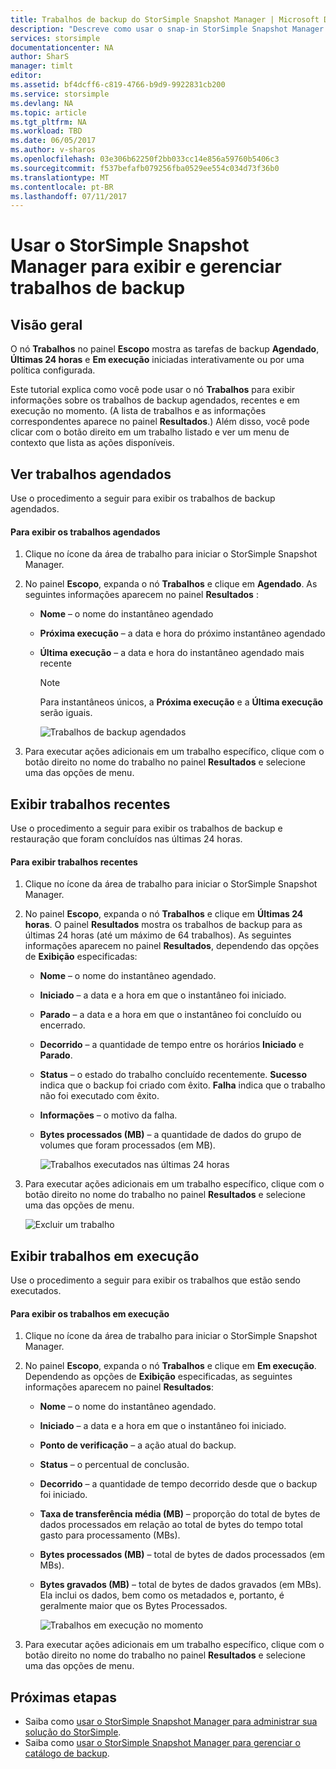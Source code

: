 ```yaml
---
title: Trabalhos de backup do StorSimple Snapshot Manager | Microsoft Docs
description: "Descreve como usar o snap-in StorSimple Snapshot Manager MMC para exibir e gerenciar trabalhos de backup agendados, em execução e concluídos."
services: storsimple
documentationcenter: NA
author: SharS
manager: timlt
editor: 
ms.assetid: bf4dcff6-c819-4766-b9d9-9922831cb200
ms.service: storsimple
ms.devlang: NA
ms.topic: article
ms.tgt_pltfrm: NA
ms.workload: TBD
ms.date: 06/05/2017
ms.author: v-sharos
ms.openlocfilehash: 03e306b62250f2bb033cc14e856a59760b5406c3
ms.sourcegitcommit: f537befafb079256fba0529ee554c034d73f36b0
ms.translationtype: MT
ms.contentlocale: pt-BR
ms.lasthandoff: 07/11/2017
---
```

# <a name="use-storsimple-snapshot-manager-to-view-and-manage-backup-jobs"></a>Usar o StorSimple Snapshot Manager para exibir e gerenciar trabalhos de backup

## <a name="overview"></a>Visão geral
O nó **Trabalhos** no painel **Escopo** mostra as tarefas de backup **Agendado**, **Últimas 24 horas** e **Em execução** iniciadas interativamente ou por uma política configurada. 

Este tutorial explica como você pode usar o nó **Trabalhos** para exibir informações sobre os trabalhos de backup agendados, recentes e em execução no momento. (A lista de trabalhos e as informações correspondentes aparece no painel **Resultados**.) Além disso, você pode clicar com o botão direito em um trabalho listado e ver um menu de contexto que lista as ações disponíveis.

## <a name="view-scheduled-jobs"></a>Ver trabalhos agendados
Use o procedimento a seguir para exibir os trabalhos de backup agendados.

#### <a name="to-view-scheduled-jobs"></a>Para exibir os trabalhos agendados
1. Clique no ícone da área de trabalho para iniciar o StorSimple Snapshot Manager. 
2. No painel **Escopo**, expanda o nó **Trabalhos** e clique em **Agendado**. As seguintes informações aparecem no painel **Resultados** :
   
   * **Nome** – o nome do instantâneo agendado
   * **Próxima execução** – a data e hora do próximo instantâneo agendado
   * **Última execução** – a data e hora do instantâneo agendado mais recente
     
     > [!NOTE]
     > Para instantâneos únicos, a **Próxima execução** e a **Última execução** serão iguais.
     
     ![Trabalhos de backup agendados](./media/storsimple-snapshot-manager-manage-backup-jobs/HCS_SSM_Jobs_scheduled.png) 
3. Para executar ações adicionais em um trabalho específico, clique com o botão direito no nome do trabalho no painel **Resultados** e selecione uma das opções de menu.

## <a name="view-recent-jobs"></a>Exibir trabalhos recentes
Use o procedimento a seguir para exibir os trabalhos de backup e restauração que foram concluídos nas últimas 24 horas.

#### <a name="to-view-recent-jobs"></a>Para exibir trabalhos recentes
1. Clique no ícone da área de trabalho para iniciar o StorSimple Snapshot Manager.
2. No painel **Escopo**, expanda o nó **Trabalhos** e clique em **Últimas 24 horas**. O painel **Resultados** mostra os trabalhos de backup para as últimas 24 horas (até um máximo de 64 trabalhos). As seguintes informações aparecem no painel **Resultados**, dependendo das opções de **Exibição** especificadas:
   
   * **Nome** – o nome do instantâneo agendado.
   * **Iniciado** – a data e a hora em que o instantâneo foi iniciado.
   * **Parado** – a data e a hora em que o instantâneo foi concluído ou encerrado.
   * **Decorrido** – a quantidade de tempo entre os horários **Iniciado** e **Parado**.
   * **Status** – o estado do trabalho concluído recentemente. **Sucesso** indica que o backup foi criado com êxito. **Falha** indica que o trabalho não foi executado com êxito.
   * **Informações** – o motivo da falha.
   * **Bytes processados (MB)** – a quantidade de dados do grupo de volumes que foram processados (em MB). 
     
     ![Trabalhos executados nas últimas 24 horas](./media/storsimple-snapshot-manager-manage-backup-jobs/HCS_SSM_Jobs_Last_24_hours.png) 
3. Para executar ações adicionais em um trabalho específico, clique com o botão direito no nome do trabalho no painel **Resultados** e selecione uma das opções de menu.
   
    ![Excluir um trabalho](./media/storsimple-snapshot-manager-manage-backup-catalog/HCS_SSM_Delete_backup.png)

## <a name="view-currently-running-jobs"></a>Exibir trabalhos em execução
Use o procedimento a seguir para exibir os trabalhos que estão sendo executados.

#### <a name="to-view-currently-running-jobs"></a>Para exibir os trabalhos em execução
1. Clique no ícone da área de trabalho para iniciar o StorSimple Snapshot Manager.
2. No painel **Escopo**, expanda o nó **Trabalhos** e clique em **Em execução**. Dependendo as opções de **Exibição** especificadas, as seguintes informações aparecem no painel **Resultados**:
   
   * **Nome** – o nome do instantâneo agendado.
   * **Iniciado** – a data e a hora em que o instantâneo foi iniciado.
   * **Ponto de verificação** – a ação atual do backup.
   * **Status** – o percentual de conclusão.
   * **Decorrido** – a quantidade de tempo decorrido desde que o backup foi iniciado. 
   * **Taxa de transferência média (MB)** – proporção do total de bytes de dados processados em relação ao total de bytes do tempo total gasto para processamento (MBs).
   * **Bytes processados (MB)** – total de bytes de dados processados (em MBs).
   * **Bytes gravados (MB)** – total de bytes de dados gravados (em MBs). Ela inclui os dados, bem como os metadados e, portanto, é geralmente maior que os Bytes Processados.
     
     ![Trabalhos em execução no momento](./media/storsimple-snapshot-manager-manage-backup-jobs/HCS_SSM_Jobs_running.png)
3. Para executar ações adicionais em um trabalho específico, clique com o botão direito no nome do trabalho no painel **Resultados** e selecione uma das opções de menu.

## <a name="next-steps"></a>Próximas etapas
* Saiba como [usar o StorSimple Snapshot Manager para administrar sua solução do StorSimple](storsimple-snapshot-manager-admin.md).
* Saiba como [usar o StorSimple Snapshot Manager para gerenciar o catálogo de backup](storsimple-snapshot-manager-manage-backup-catalog.md).

